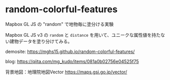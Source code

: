 # random-colorful-features
Mapbox GL JS の "random" で地物毎に塗分ける実験

Mapbox GL JS v3 の `random` と `distance` を用いて、ユニークな属性値を持たない建物データを塗り分けてみる。

demosite: https://mghs15.github.io/random-colorful-features/

blog: https://qiita.com/mg_kudo/items/081a0b02756e04525f75

背景地図：地理院地図Vector https://maps.gsi.go.jp/vector/
